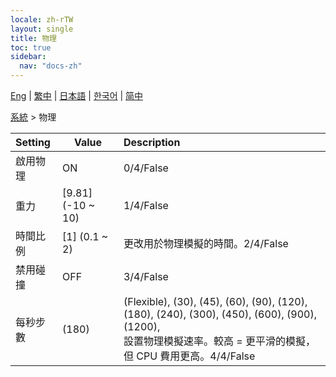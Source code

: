 ```yaml
---
locale: zh-rTW
layout: single
title: 物理
toc: true
sidebar:
  nav: "docs-zh"
---
```

[Eng](/dancexr/menu/2025.4/system/physics) | [繁中](/tw/dancexr/menu/2025.4/system/physics) | [日本語](/jp/dancexr/menu/2025.4/system/physics) | [한국어](/kr/dancexr/menu/2025.4/system/physics) | [简中](/zh/dancexr/menu/2025.4/system/physics)

[系統](../menu#系統) > 物理



| Setting | Value | Description |
| :--- | --- | :--- |
| 啟用物理 | ON | 0/4/False
| 重力 | [9.81] (-10 ~ 10) | 1/4/False
| 時間比例 | [1] (0.1 ~ 2) | 更改用於物理模擬的時間。2/4/False
| 禁用碰撞 | OFF | 3/4/False
| 每秒步數 | (180) | (Flexible), (30), (45), (60), (90), (120), (180), (240), (300), (450), (600), (900), (1200), <br/>設置物理模擬速率。較高 = 更平滑的模擬，但 CPU 費用更高。4/4/False
